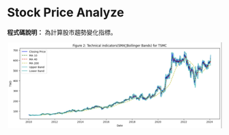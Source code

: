 # Stock Price Analyze

**程式碼說明：** 為計算股市趨勢變化指標。
<br>
<div align="center">
	<img src="./股市趨勢圖.jpg" alt="Editor" width="500">
</div>
<br>
